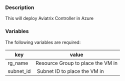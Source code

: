### Description

This will deploy Aviatrix Controller in Azure

### Variables
The following variables are required:

key | value
--- | ---
rg_name | Resource Group to place the VM in
subnet_id | Subnet ID to place the VM in
